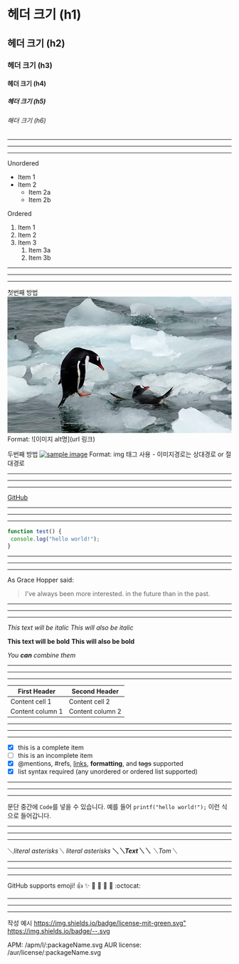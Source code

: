 # 헤더 크기 (h1) 
## 헤더 크기 (h2) 
### 헤더 크기 (h3) 
#### 헤더 크기 (h4) 
##### 헤더 크기 (h5) 
###### 해더 크기 (h6)


--- 
*** 
___


Unordered 
* Item 1 
* Item 2 
    * Item 2a 
    * Item 2b 

Ordered 
1. Item 1 
1. Item 2 
1. Item 3 
    1. Item 3a 
    1. Item 3b


--- 
*** 
___


첫번째 방법 
![Github logo](/2_55.jpg) 
Format: ![이미지 alt명](url 링크) 

두번째 방법 
<a href="#"><img src="https://github.com/uuu1987/2_55.jpg" width="400px" alt="sample image"></a> 
Format: img 태그 사용 - 이미지경로는 상대경로 or 절대경로


--- 
*** 
___


[GitHub](http://github.com "깃허브")

--- 
*** 
___


```javascript 
function test() { 
 console.log("hello world!"); 
} 
```

--- 
*** 
___


As Grace Hopper said: 

> I’ve always been more interested. 
> in the future than in the past.

--- 
*** 
___


*This text will be italic* 
_This will also be italic_ 

**This text will be bold** 
__This will also be bold__ 

*You **can** combine them*

--- 
*** 
___

First Header | Second Header 
------------ | ------------- 
Content cell 1 | Content cell 2 
Content column 1 | Content column 2

--- 
*** 
___

- [x] this is a complete item 
- [ ] this is an incomplete item 
- [x] @mentions, #refs, [links](), **formatting**, and <del>tags</del> supported 
- [x] list syntax required (any unordered or ordered list supported)

--- 
*** 
___

문단 중간에 `Code`를 넣을 수 있습니다. 
예를 들어 `printf("hello world!");` 이런 식으로 들어갑니다.

--- 
*** 
___

＼*literal asterisks＼* 
*literal asterisks* 
__＼*＼*Text＼*＼*__ 
_＼_Tom＼__


--- 
*** 
___


GitHub supports emoji! 
:+1: :sparkles: :camel: :tada: 
:rocket: :metal: :octocat:


--- 
*** 
___


작성 예시 
<https://img.shields.io/badge/license-mit-green.svg"> 
https://img.shields.io/badge/--.svg 

APM: /apm/l/:packageName.svg 
AUR license: /aur/license/:packageName.svg





